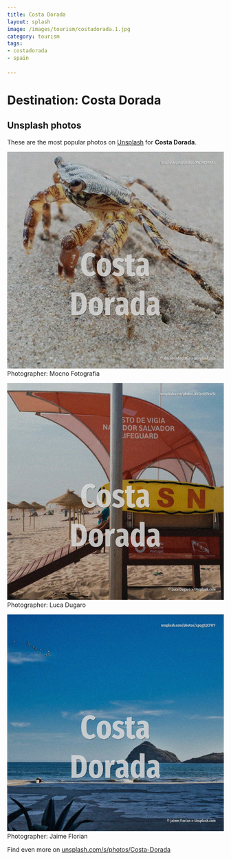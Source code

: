 ```yaml
---
title: Costa Dorada
layout: splash
image: /images/tourism/costadorada.1.jpg
category: tourism
tags:
- costadorada
- spain

---
```

# Destination: Costa Dorada



 
## Unsplash photos
These are the most popular photos on [Unsplash](https://unsplash.com) for **Costa Dorada**.
 
![Costa Dorada](/images/tourism/costadorada.1.jpg)
Photographer:  Mocno Fotografia
 
![Costa Dorada](/images/tourism/costadorada.2.jpg)
Photographer:  Luca Dugaro
 
![Costa Dorada](/images/tourism/costadorada.3.jpg)
Photographer:  Jaime Florian
 
Find even more on [unsplash.com/s/photos/Costa-Dorada](https://unsplash.com/s/photos/Costa-Dorada)
 
